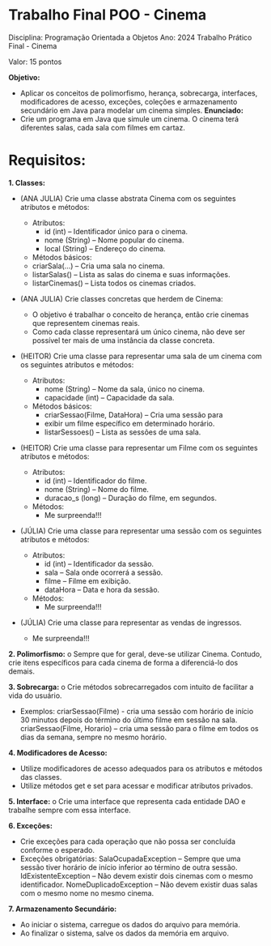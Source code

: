 # Trabalho Final POO - Cinema

Disciplina: Programação Orientada a Objetos Ano: 2024
Trabalho Prático Final - Cinema

Valor: 15 pontos

**Objetivo:**
- Aplicar os conceitos de polimorfismo, herança, sobrecarga, interfaces, modificadores de acesso, exceções, coleções e armazenamento secundário em Java para modelar um cinema simples.
**Enunciado:**
- Crie um programa em Java que simule um cinema. O cinema terá diferentes salas, cada sala com filmes em cartaz.

# Requisitos:
**1. Classes:**
* (ANA JULIA) Crie uma classe abstrata Cinema com os seguintes atributos e métodos:
  * Atributos:
    * id (int) – Identificador único para o cinema.
    * nome (String) – Nome popular do cinema.
    * local (String) – Endereço do cinema.
  * Métodos básicos:
   * criarSala(...) – Cria uma sala no cinema.
   * listarSalas() – Lista as salas do cinema e suas informações.
   * listarCinemas() – Lista todos os cinemas criados.

* (ANA JULIA) Crie classes concretas que herdem de Cinema: 
  * O objetivo é trabalhar o conceito de herança, então crie cinemas que representem cinemas reais.
  * Como cada classe representará um único cinema, não deve ser possível ter mais de uma instância da classe concreta.

* (HEITOR) Crie uma classe para representar uma sala de um cinema com os seguintes atributos e métodos:
  * Atributos:
    * nome (String) – Nome da sala, único no cinema.
    * capacidade (int) – Capacidade da sala.
  * Métodos básicos:
    * criarSessao(Filme, DataHora) – Cria uma sessão para
    * exibir um filme específico em determinado horário.
    * listarSessoes() – Lista as sessões de uma sala.

* (HEITOR) Crie uma classe para representar um Filme com os seguintes atributos e métodos: 
  * Atributos:
    * id (int) – Identificador do filme.
    * nome (String) – Nome do filme.
    * duracao_s (long) – Duração do filme, em segundos.
  * Métodos:
    * Me surpreenda!!!

* (JÚLIA) Crie uma classe para representar uma sessão com os seguintes atributos e métodos: 
  * Atributos:
    * id (int) – Identificador da sessão.
    * sala – Sala onde ocorrerá a sessão.
    * filme – Filme em exibição.
    * dataHora – Data e hora da sessão.
  * Métodos:
    * Me surpreenda!!!

* (JÚLIA) Crie uma classe para representar as vendas de ingressos. 
  * Me surpreenda!!!
  
**2. Polimorfismo:**
o Sempre que for geral, deve-se utilizar Cinema. Contudo, crie itens específicos para cada cinema de forma a diferenciá-lo dos demais.

**3. Sobrecarga:**
o Crie métodos sobrecarregados com intuito de facilitar a vida do usuário.
- Exemplos:
  criarSessao(Filme) - cria uma sessão com horário de início 30 minutos depois do término do último filme em sessão na sala.
  criarSessao(Filme, Horario) – cria uma sessão para o filme em todos os dias da semana, sempre no mesmo horário.

**4. Modificadores de Acesso:**
* Utilize modificadores de acesso adequados para os atributos e métodos das classes.
* Utilize métodos get e set para acessar e modificar atributos privados.

**5. Interface:**
o Crie uma interface que representa cada entidade DAO e trabalhe sempre com essa interface.

**6. Exceções:**
- Crie exceções para cada operação que não possa ser concluída conforme o esperado.
- Exceções obrigatórias:
  SalaOcupadaException – Sempre que uma sessão tiver horário de início inferior ao término de outra sessão.
  IdExistenteException – Não devem existir dois cinemas com o mesmo identificador.
  NomeDuplicadoException – Não devem existir duas salas com o mesmo nome no mesmo cinema.

**7. Armazenamento Secundário:**
* Ao iniciar o sistema, carregue os dados do arquivo para memória.
* Ao finalizar o sistema, salve os dados da memória em arquivo.
